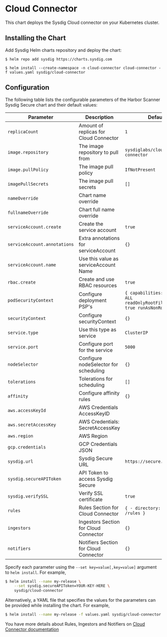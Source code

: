 # Cloud Connector

This chart deploys the Sysdig Cloud connector on your Kubernetes cluster.

## Installing the Chart

Add Sysdig Helm charts repository and deploy the chart:

```
$ helm repo add sysdig https://charts.sysdig.com

$ helm install --create-namespace -n cloud-connector cloud-connector -f values.yaml sysdig/cloud-connector
```

## Configuration

The following table lists the configurable parameters of the Harbor Scanner
Sysdig Secure chart and their default values:

| Parameter                    | Description                            | Default                                                                         |
| ---                          | ---                                    | ---                                                                             |
| `replicaCount`               | Amount of replicas for Cloud Connector | `1`                                                                             |
| `image.repository`           | The image repository to pull from      | `sysdiglabs/cloud-connector`                                                    |
| `image.pullPolicy`           | The image pull policy                  | `IfNotPresent`                                                                  |
| `imagePullSecrets`           | The image pull secrets                 | `[]`                                                                            |
| `nameOverride`               | Chart name override                    | ` `                                                                             |
| `fullnameOverride`           | Chart full name override               | ` `                                                                             |
| `serviceAccount.create`      | Create the service account             | `true`                                                                          |
| `serviceAccount.annotations` | Extra annotations for serviceAccount   | `{}`                                                                            |
| `serviceAccount.name`        | Use this value as serviceAccount Name  | ` `                                                                             |
| `rbac.create`                | Create and use RBAC resources          | `true`                                                                          |
| `podSecurityContext`         | Configure deployment PSP's             | `{ capabilities: drop: - ALL readOnlyRootFileSystem: true runAsNonRoot: true }` |
| `securityContext`            | Configure securityContext              | `{}`                                                                            |
| `service.type`               | Use this type as service               | `ClusterIP`                                                                     |
| `service.port`               | Configure port for the service         | `5000`                                                                          |
| `nodeSelector`               | Configure nodeSelector for scheduling  | `{}`                                                                            |
| `tolerations`                | Tolerations for scheduling             | `[]`                                                                            |
| `affinity`                   | Configure affinity rules               | `{}`                                                                            |
| `aws.accessKeyId`            | AWS Credentials AccessKeyID            | ` `                                                                             |
| `aws.secretAccessKey`        | AWS Credentials: SecretAccessKey       | ` `                                                                             |
| `aws.region`                 | AWS Region                             | ` `                                                                             |
| `gcp.credentials`            | GCP Credentials JSON                   | ` `                                                                             |
| `sysdig.url`                 | Sysdig Secure URL                      | `https://secure.sysdig.com`                                                     |
| `sysdig.secureAPIToken`      | API Token to access Sysdig Secure      | ` `                                                                             |
| `sysdig.verifySSL`           | Verify SSL certificate                 | `true`                                                                          |
| `rules`                      | Rules Section for Cloud Connector      | `{ - directory: path: /rules }`                                                 |
| `ingestors`                  | Ingestors Section for Cloud Connector  | `{}`                                                                            |
| `notifiers`                  | Notifiers Section for Cloud Connector  | `{}`                                                                            |


Specify each parameter using the `--set key=value[,key=value]` argument to `helm install`. For example,

```bash
$ helm install --name my-release \
    --set sysdig.secureAPIToken=YOUR-KEY-HERE \
    sysdig/cloud-connector
```

Alternatively, a YAML file that specifies the values for the parameters can be provided while installing the chart. For example,

```bash
$ helm install --name my-release -f values.yaml sysdig/cloud-connector
```

You have more details about Rules, Ingestors and Notifiers on [Cloud Connector documentation](https://sysdiglabs.github.io/cloud-connector/config-file.html)
